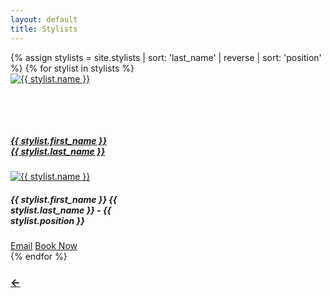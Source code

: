 ```yaml
---
layout: default
title: Stylists
---
```

<div class="row">
  {% assign stylists = site.stylists | sort: 'last_name' | reverse | sort: 'position' %}
  {% for stylist in stylists %}
  <!-- Card for small screens/phones -->
  <div class="col mb-5 d-sm-none">
    <a href="{{ site.baseurl }}{{ stylist.url }}">
      <div style="width: 10rem;" class="card bg-primary mx-auto">
        <img style="min-height: 80px" class="card-img" src="{{ site.baseurl }}/assets/images/{{ stylist.image_link | default: "blank_image.png" }}" alt="{{ stylist.name }}">
        <div class="card-img-overlay h-100 d-flex flex-column justify-content-end">
          <div class="card-text text-danger">
            <h5 class="bg-primary text-black border-secondary rounded p-1 m-0 text-center">{{ stylist.first_name }} {{ stylist.last_name }}</h5>
          </div>
        </div>
      </div>
    </a>
  </div>
  <!-- card for larger screens -->
  <div class="col mb-3 mx-1 d-none d-sm-inline">
    <div style="width: 15rem;" class="card bg-primary mx-auto">
      <a href="{{ site.baseurl }}{{ stylist.url }}">
        <img style="" class="card-img-top" src="{{ site.baseurl }}/assets/images/{{ stylist.image_link  | default: "blank_image.png" }}" alt="{{ stylist.name }}">
      </a>
      <div class="card-body">
        <div class="card-text">
          <h5 class="bg-primary border-secondary rounded p-1 mb-2 text-center">{{ stylist.first_name }} {{ stylist.last_name }} - {{ stylist.position }}</h5>
          <a class="btn btn-dark w-100 text-center" href="mailto:{{ stylist.email | default: "wildflowersalonmpls@gmail.com" }}">Email</a>
          <a class="btn btn-dark mt-1 w-100 text-center" href="{{ stylist.custom_vagaro_link | default: site.vagaro_link }}">Book Now</a>
        </div>
      </div>
    </div>
  </div>
  {% endfor %}
</div>
<div class="row">
  <div class="col-12 text-center">
    <a href="/" class="btn btn-dark mt-2"><h3>&larr;</h3></a>
  </div>
</div>